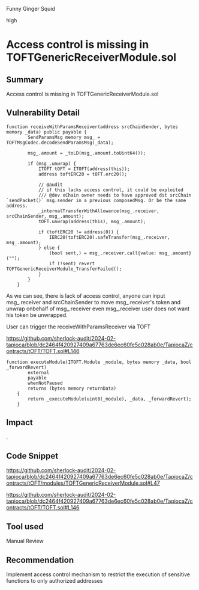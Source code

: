 Funny Ginger Squid

high

# Access control is missing in TOFTGenericReceiverModule.sol

## Summary

Access control is missing in TOFTGenericReceiverModule.sol

## Vulnerability Detail

```solidity
function receiveWithParamsReceiver(address srcChainSender, bytes memory _data) public payable {
        SendParamsMsg memory msg_ = TOFTMsgCodec.decodeSendParamsMsg(_data);

        msg_.amount = _toLD(msg_.amount.toUint64());

        if (msg_.unwrap) {
            ITOFT tOFT = ITOFT(address(this));
            address toftERC20 = tOFT.erc20();

            // @audit
            // if this lacks access control, it could be exploited
            /// @dev xChain owner needs to have approved dst srcChain `sendPacket()` msg.sender in a previous composedMsg. Or be the same address.
            _internalTransferWithAllowance(msg_.receiver, srcChainSender, msg_.amount);
            tOFT.unwrap(address(this), msg_.amount);

            if (toftERC20 != address(0)) {
                IERC20(toftERC20).safeTransfer(msg_.receiver, msg_.amount);
            } else {
                (bool sent,) = msg_.receiver.call{value: msg_.amount}("");
                if (!sent) revert TOFTGenericReceiverModule_TransferFailed();
            }
        }
    }
```

As we can see, there is lack of access control, anyone can input msg_.receiver and srcChainSender to move msg_.receiver's token and unwrap onbehalf of msg_.receiver even msg_.receiver user does not want his token be unwrapped.

User can trigger the receiveWithParamsReceiver via TOFT

https://github.com/sherlock-audit/2024-02-tapioca/blob/dc2464f420927409a67763de6ec60fe5c028ab0e/TapiocaZ/contracts/tOFT/TOFT.sol#L146

```solidity
function executeModule(ITOFT.Module _module, bytes memory _data, bool _forwardRevert)
        external
        payable
        whenNotPaused
        returns (bytes memory returnData)
    {
        return _executeModule(uint8(_module), _data, _forwardRevert);
    }
```

## Impact

.

## Code Snippet

https://github.com/sherlock-audit/2024-02-tapioca/blob/dc2464f420927409a67763de6ec60fe5c028ab0e/TapiocaZ/contracts/tOFT/modules/TOFTGenericReceiverModule.sol#L47

https://github.com/sherlock-audit/2024-02-tapioca/blob/dc2464f420927409a67763de6ec60fe5c028ab0e/TapiocaZ/contracts/tOFT/TOFT.sol#L146

## Tool used

Manual Review

## Recommendation

Implement access control mechanism to restrict the execution of sensitive functions to only authorized addresses



